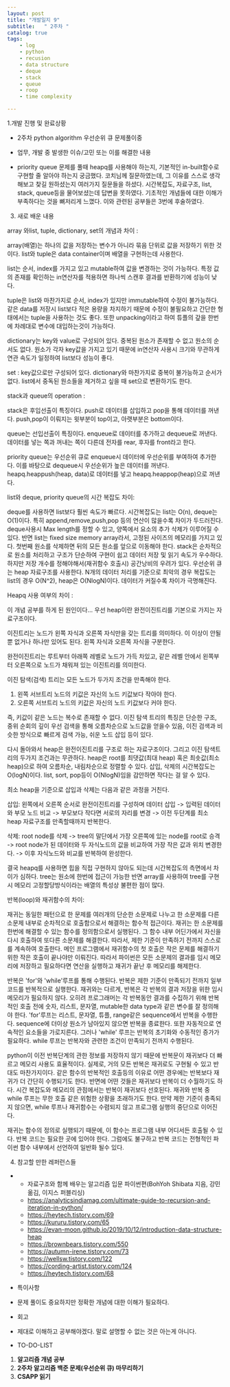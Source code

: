 ```yaml
---
layout: post
title: "개발일지 9"
subtitle:   " 2주차 "
catalog: true
tags:
    - log
    - python
    - recusion
    - data structure
    - deque
    - stack
    - queue
    - roop
    - time complexity

---
```


1.개발 진행 및 완료상황

- 2주차 python algorithm 우선순위 큐 문제풀이중
- 업무, 개발 중 발생한 이슈/고민 또는 이를 해결한 내용

- priority queue 문제를 풀때 heapq를 사용해야 하는지, 기본적인 in-built함수로 구현할 줄 알아야 하는지 궁금했다. 코치님께 질문하였는데, 그 이유를 스스로 생각해보고 찾길 원하셨는지 여러가지 질문들을 하셨다. 시간복잡도, 자료구조, list, stack, queue등을 물어보셨는데 답변을 못하였다. 기초적인 개념들에 대한 이해가 부족하다는 것을 뼈저리게 느꼈다. 이와 관련된 공부들은 3번에 후술하였다.



3. 새로 배운 내용

array 와list, tuple, dictionary, set의 개념과 차이 :

array(배열)는 하나의 값을 저장하는 변수가 아니라 묶음 단위로 값을 저장하기 위한 것이다. list와 tuple은 data container이며 배열을 구현하는데 사용한다. 



list는 순서, index를 가지고 있고 mutable하여 값을 변경하는 것이 가능하다. 특정 값의 존재를 확인하는 in연산자를 적용하면 하나씩 스캔후 결과를 반환하기에 성능이 낮다.



tuple은 list와 마찬가지로 순서, index가 있지만 immutable하여 수정이 불가능하다. 같은 data를 저장시 list보다 적은 용량을 차지하기 때문에 수정이 불필요하고 간단한 형태에서는 tuple을 사용하는 것도 좋다. 또한 unpacking이라고 하여 튜플의 갚을 한번에 차례대로 변수에 대입하는것이 가능하다.



dictionary는 key와 value로 구성되어 있다. 중복된 원소가 존재할 수 없고 원소의 순서도 없다. 원소가 각자 key값을 가지고 있기 때문에 in연산자 사용시 크기와 무관하게 연관 속도가 일정하여 list보다 성능이 좋다.



set : key값으로만 구성되어 있다. dictionary와 마찬가지로 중복이 불가능하고 순서가 없다. list에서 중독된 원소들을 제거하고 싶을 때 set으로 변환하기도 한다.



stack과 queue의 operation :

stack은 후입선출이 특징이다. push로 데이터를 삽입하고 pop을 통해 데이터를 꺼낸다. push,pop이 이뤄지는 윗부분이 top이고, 아랫부분은 bottom이다.



queue는 선입선출이 특징이다. enqueue로 데이터를 추가하고 dequeue로 꺼낸다. 데이터를 넣는 쪽과 꺼내는 쪽이 다른데 전자를 rear, 후자를 front라고 한다.



priority queue는 우선순위 큐로 enqueue시 데이터에 우선순위를 부여하여 추가한다. 이를 바탕으로 dequeue시 우선순위가 높은 데이터를 꺼낸다. heapq.heappush(heap, data)로 데이터를 넣고 heapq.heappop(heap)으로 꺼낸다.



list와 deque, priority queue의 시간 복잡도 차이:

deque를 사용하면 list보다 훨씬 속도가 빠르다. 시간복잡도는 list는 O(n), deque는 O(1)이다. 특히 append,remove,push,pop 등의 연산이 많을수록 차이가 두드러진다. deque사용시 Max length를 정할 수 있고, 양쪽에서 요소의 추가 삭제가 이루어질 수 있다. 반면 list는 fixed size memory array라서, 고정된 사이즈의 메모리를 가지고 있다. 첫번째 원소를 삭제하면 뒤의 모든 원소를 앞으로 이동해야 한다. stack은 순차적으로 원소를 처리하고 구조가 단순하여 구현이 쉽고 데이터 저장 및 읽기 속도가 우수하다. 하지만 저장 개수를 정해야해서(재귀함수 호출시) 공간낭비의 우려가 있다. 우선순위 큐는 heap 자료구조를 사용한다. N개의 데이터 처리를 기준으로 최악의 경우 복잡도는 list의 경우 O(N^2), heap은 O(NlogN)이다. 데이터가 커질수록 차이가 극명해진다.



Heapq 사용 여부의 차이 :

이 개념 공부를 하게 된 원인이다... 우선 heap이란 완전이진트리를 기본으로 가지는 자료구조이다. 



이진트리는 노드가 왼쪽 자식과 오른쪽 자식만을 갖는 트리를 의미하다. 이 이상이 안될 뿐 없거나 하나만 있어도 된다. 왼쪽 자식과 오른쪽 자식을 구분한다.



완전이진트리는 루트부터 아래쪽 레벨로 노드가 가득 차있고, 같은 레벨 안에서 왼쪽부터 오른쪽으로 노드가 채워져 있는 이진트리를 의미한다.



이진 탐색(검색) 트리는 모든 노드가 두가지 조건을 만족해야 한다. 

1. 왼쪽 서브트리 노드의 키값은 자신의 노드 키값보다 작아야 한다. 
2. 오른쪽 서브트리 노드의 키값은 자신의 노드 키값보다 커야 한다.

즉, 키값이 같은 노드는 복수로 존재할 수 없다. 이진 탐색 트리의 특징은 단순한 구조, 중위 순회의 깊이 우선 검색을 통해 오름차순으로 노드값을 얻을수 있음, 이진 검색과 비슷한 방식으로 빠르게 검색 가능, 쉬운 노드 삽입 등이 있다.



다시 돌아와서 heap은 완전이진트리를 구조로 하는 자료구조이다. 그리고 이진 탐색트리의 두가지 조건과는 무관하다. heap은 root를 최댓값(최대 heap) 혹은 최솟값(최소 heap)으로 하여 오름차순, 내림차순으로 정렬할 수 있다. 삽입, 삭제의 시간복잡도는 O(logN)이다. list, sort, pop등이 O(NlogN)임을 감안하면 작다는 걸 알 수 있다.



최소 heap을 기준으로 삽입과 삭제는 다음과 같은 과정을 거친다.



삽입: 왼쪽에서 오른쪽 순서로 완전이진트리를 구성하며 데이터 삽입 -> 입력된 데이터와 부모 노드 비교 -> 부모보다 작다면 서로의 자리를 변경 -> 이전 두단계를 최소 heap 자료구조를 만족할때까지 반복한다.



삭제: root node를 삭제 -> tree의 말단에서 가장 오른쪽에 있는 node를 root로 승격 -> root node가 된 데이터와 두 자식노드의 값을 비교하여 가장 작은 값과 위치 변경한다. -> 이후 자식노드와 비교를 반복하여 완성한다.



결국 heapq를 사용하면 힙을 직접 구현하지 않아도 되는데 시간복잡도의 측면에서 차이가 심하다. tree는 원소에 한번에 접근이 가능한 반면 array를 사용하여 tree를 구현시 메모리 고정할당방식이라는 배열의 특성상 불편한 점이 많다.



반복(loop)와 재귀함수의 차이:

 재귀는 동일한 패턴으로 한 문제를 여러개의 단순한 소문제로 나누고 한 소문제를 다른 소문제 내부로 순차적으로 호출함으로서 해결하는 함수적 접근이다. 재귀는 한 소문제를 한번에 해결할 수 있는 함수를 정의함으로서 실행된다. 그 함수 내부 어딘가에서 자신을 다시 호출하여 또다른 소문제를 해결한다. 따라서, 제한 기준이 만족하기 전까지 스스로를 계속하여 호출한다. 메인 프로그램에서 재귀함수의 첫 호출은 작은 문제를 해결하기 위한 작은 호출이 끝나야만 이뤄진다. 따라서 파이썬은 모든 소문제의 결과를 임시 메모리에 저장하고 필요하다면 연산을 실행하고 재귀가 끝난 후 메모리를 해제한다.

 반복은 'for'와 'while'루프를 통해 수행된다. 반복은 제한 기준이 만족되기 전까지 일부 코드를 반복적으로 실행한다. 재귀와는 다르게, 반복은 각 반복의 결과 저장을 위한 임시 메모리가 필요하지 않다. 오히려 프로그래머는 각 반복동안 결과를 수집하기 위해 반복적인 호출 전에 숫자, 리스트, 문자열, mutable한 data type과 같은 변수를 잘 정의해야 한다. 'for'루프는 리스트, 문자열, 튜플, range같은 sequence에서 반복을 수행한다. sequence에 더이상 원소가 남아있지 않으면 반복을 종료한다. 또한 자동적으로 연속적인 요소들을 가로지른다. 그러나 'while' 루프는 반복의 초기화와 수동적인 증가가 필요하다. while 루프는 반복자와 관련한 조건이 만족되기 전까지 수행된다.

 python이 이전 반복단계의 관한 정보를 저장하지 않기 때문에 반복문이 재귀보다 더 빠르고 메모리 사용도 효율적이다. 실제로, 거의 모든 반복은 재귀로도 구현될 수 있고 반대도 마찬가지이다. 같은 함수의 반복적인 호출등의 이유로 어떤 경우에는 반복보다 재귀가 더 간단히 수행되기도 한다. 반면에 어떤 것들은 재귀보다 반복이 더 수월하기도 하다. 시간 복잡도와 메모리의 관점에서는 반복이 재귀보다 선호된다. 재귀와 반복 중 while 루프는 무한 호출 같은 위험한 상황을 초래하기도 한다. 만약 제한 기준이 충족되지 않으면, while 루프나 재귀함수는 수렴되지 않고 프로그램 실행의 중단으로 이어진다.

 재귀는 함수의 정의로 실행되기 때문에, 이 함수는 프로그램 내부 어디서든 호출될 수 있다. 반복 코드는 필요한 곳에 있어야 한다. 그럼에도 불구하고 반복 코드는 전형적인 파이썬 함수 내부에서 선언하여 일반화 될수 있다.







4. 참고할 만한 레퍼런스들

- - 자료구조와 함께 배우는 알고리즘 입문 파이썬편(BohYoh Shibata 지음, 강민 옮김, 이지스 퍼블리싱)
  - https://analyticsindiamag.com/ultimate-guide-to-recursion-and-iteration-in-python/
  - https://heytech.tistory.com/69
  - https://kururu.tistory.com/65
  - https://evan-moon.github.io/2019/10/12/introduction-data-structure-heap
  - https://brownbears.tistory.com/550
  - https://autumn-irene.tistory.com/73
  - https://wellsw.tistory.com/122
  - https://cording-artist.tistory.com/124
  - https://heytech.tistory.com/68
- 특이사항

- 문제 풀이도 중요하지만 정확한 개념에 대한 이해가 필요하다.
- 회고

- 제대로 이해하고 공부해야겠다. 말로 설명할 수 없는 것은 아는게 아니다. 
- TO-DO-LIST

1. **알고리즘 개념 공부**
2. **2주차 알고리즘 백준 문제(우선순위 큐) 마무리하기**
3. **CSAPP 읽기**